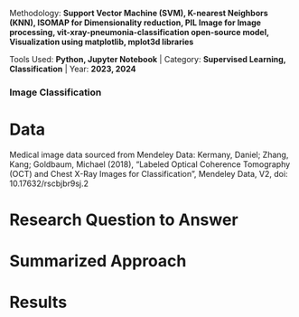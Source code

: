 Methodology: **Support Vector Machine (SVM), K-nearest Neighbors (KNN), ISOMAP for Dimensionality reduction, PIL Image for Image processing, vit-xray-pneumonia-classification open-source model, Visualization using matplotlib, mplot3d libraries**

Tools Used: **Python, Jupyter Notebook** | Category: **Supervised Learning, Classification** | Year: **2023, 2024**

### Image Classification


# Data
Medical image data sourced from Mendeley Data:
Kermany, Daniel; Zhang, Kang; Goldbaum, Michael (2018), “Labeled Optical Coherence Tomography (OCT) and Chest X-Ray Images for Classification”, Mendeley Data, V2, doi: 10.17632/rscbjbr9sj.2

# Research Question to Answer


# Summarized Approach


# Results
